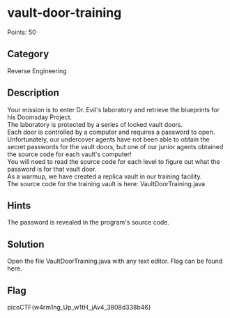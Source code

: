 # vault-door-training
Points: 50

## Category 
Reverse Engineering

## Description
Your mission is to enter Dr. Evil's laboratory and retrieve the blueprints for his Doomsday Project.    
The laboratory is protected by a series of locked vault doors.    
Each door is controlled by a computer and requires a password to open.      
Unfortunately, our undercover agents have not been able to obtain the secret passwords for the vault doors, but one of our junior agents obtained the source code for each vault's computer!       
You will need to read the source code for each level to figure out what the password is for that vault door.     
As a warmup, we have created a replica vault in our training facility.          
The source code for the training vault is here: VaultDoorTraining.java           

## Hints
The password is revealed in the program's source code.     

## Solution
Open the file VaultDoorTraining.java with any text editor. Flag can be found here.     

## Flag
picoCTF{w4rm1ng_Up_w1tH_jAv4_3808d338b46}
